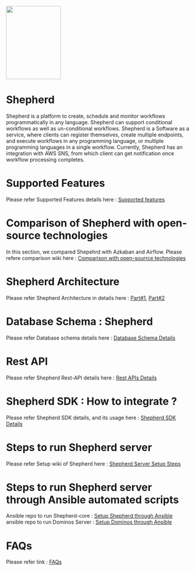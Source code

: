 <img src="https://github.com/devvsda/shephard/blob/master/diagrams/logo.png" height="200px" width="150px">

# Shepherd
Shepherd is a platform to create, schedule and monitor workflows programmatically in any language. Shepherd can support conditional workflows as well as un-conditional workflows. Shepherd is a Software as a service, where clients can register themselves, create multiple endpoints, and execute workflows in any programming language, or multiple programming languages in a single workflow. Currently, Shepherd has an integration with AWS SNS, from which client can get notification once workflow processing completes.

# Supported Features
Please refer Supported Features details here : [Supported features](https://github.com/devvsda/shepherd/wiki/Supported-Features])

# Comparison of Shepherd with open-source technologies
In this section, we compared Shepehrd with Azkaban and Airflow. Please refere comparison wiki here : [Comparison with open-sourrce technologies](https://github.com/devvsda/shepherd/wiki/Comparison-with-Open-Source-technologies)

# Shepherd Architecture
Please refer Shepherd Architecture in details here : [Part#1](https://github.com/devvsda/shepherd/wiki/Shepherd-Architecture%5BPart%231%5D), [Part#2](https://github.com/devvsda/shepherd/wiki/Shepherd-Architecture%5BPart%232%5D)

# Database Schema : Shepherd
Please refer Database schema details here : [Database Schema Details](https://github.com/devvsda/shepherd/wiki/Database-Schema)

# Rest API
Please refer Shepherd Rest-API details here : [Rest APIs Details](https://github.com/devvsda/shepherd/wiki/Rest-APIs)

# Shepherd SDK : How to integrate ?
Please refer Shepherd SDK details, and its usage here : [Shepherd SDK Details](https://github.com/devvsda/shepherd/wiki/How-to-use-Shepherd-SDK)

# Steps to run Shepherd server
Please refer Setup wiki of Shepherd here : [Shepherd Server Setup Steps](https://github.com/devvsda/shepherd/wiki/How-to-setup-Shepherd)

# Steps to run Shepherd server through Ansible automated scripts
Ansible repo to run Shepherd-core : [Setup Shepherd through Ansible](https://github.com/devvsda/shepherd/tree/master/shepherd_installation)
ansible repo to run Dominos Server : [Setup Dominos through Ansible](https://github.com/devvsda/shepherd/tree/master/dominos_installation)

# FAQs
Please refer link : [FAQs](https://github.com/devvsda/shepherd/wiki/FAQs)
